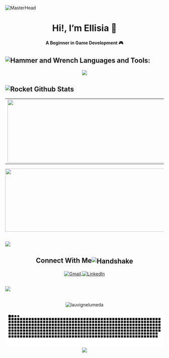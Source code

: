 <!-- Banner -->
![MasterHead](https://github.com/user-attachments/assets/9099d646-d9ac-4437-a1ee-1bc91dc15c3a)


<!-- Introduction -->
<h1 align="center">Hi!, I’m Ellisia 🌸</h1>

<div align="center">
  <h4>A Beginner in Game Development 🎮</h4>
  <!--<h4>Download My Games Here: 
    <a href="https://ellisya.itch.io/" target="_blank">
      <img alt="Itch.io" src="https://img.shields.io/static/v1?message=Itch.io&logo=itch.io&label=&color=FA5C5C&logoColor=white&labelColor=&style=for-the-badge" height="30" align="center"/> 
    </a></h4>-->
</div>

<!----------------------------------------------------------------------------------------------------------------------->
<!----------------------------------------------------------------------------------------------------------------------->
<!----------------------------------------------------------------------------------------------------------------------->

<!-- Languages and Tools -->
## <img src="https://raw.githubusercontent.com/Tarikul-Islam-Anik/Animated-Fluent-Emojis/master/Emojis/Objects/Hammer%20and%20Wrench.png" alt="Hammer and Wrench" width="30" height="30" /> **Languages and Tools:**
<p align="center">
  <a href="https://skillicons.dev">
    <img src="https://skillicons.dev/icons?i=cs,py,dotnet,figma,firebase,git,github,html,css,mysql,sqlite,stackoverflow,unity,godot,visualstudio,vscode,windows&perline=9" />
  </a>
</p>

<!----------------------------------------------------------------------------------------------------------------------->
<!----------------------------------------------------------------------------------------------------------------------->
<!----------------------------------------------------------------------------------------------------------------------->

<!--Github status windows-->
## <img src="https://raw.githubusercontent.com/Tarikul-Islam-Anik/Animated-Fluent-Emojis/master/Emojis/Travel%20and%20places/Rocket.png" alt="Rocket" width="30" height="30" /> Github Stats 
<table>
  
  <!-- Most Used Language-->
  <td align="center">
    <img align="center" width="600px" height="200px" src="https://github-readme-stats.vercel.app/api/top-langs/?username=Ellisia-Chan&show_icons=true&locale=en&hide_progress=true&theme=omni&hide_border=true"/>
  </td>

  <!-- GitHub Stats and Progress -->
  <td align="center">
    <img align="center" width="600px" height="200px" src="https://github-readme-stats.vercel.app/api?username=Ellisia-Chan&rank_icon=github&count_private=true&show_icons=true&theme=omni&hide_border=true"/>
  </td>
  
</table>

<!-- GitHub Streak -->
<div align="center">
  <img align="center" width="600px" height="200px" src="https://github-readme-streak-stats.herokuapp.com?user=Ellisia-Chan&theme=omni&hide_border=true&mode=weekly&currStreakNum=EB4ADD&fire=EB0000&currStreakLabel=E480EB)"/>
</div>

<!----------------------------------------------------------------------------------------------------------------------->
<!----------------------------------------------------------------------------------------------------------------------->
<!----------------------------------------------------------------------------------------------------------------------->

<!--Social Media Links-->
<br><img src="https://user-images.githubusercontent.com/73097560/115834477-dbab4500-a447-11eb-908a-139a6edaec5c.gif">


<h2 align="center">Connect With Me<img src="https://raw.githubusercontent.com/Tarikul-Islam-Anik/Animated-Fluent-Emojis/master/Emojis/Hand%20gestures/Handshake.png" alt="Handshake" width="25" height="25" align="center" /></h2>

<!--Gmail-->
<div align="center">
  <a href="mailto:christianjudevillaber@gmail.com" title="Email"> 
    <img alt="Gmail" src="https://img.shields.io/badge/Gmail-D14836?style=for-the-badge&logo=gmail&logoColor=white" height="30" align="center"/> 
  </a>


<!--Linkedin-->
<a href="https://www.linkedin.com/in/christian-jude-villaber-136320309/" title="LinkedIn"> 
  <img alt="LinkedIn" src="https://img.shields.io/static/v1?message=LinkedIn&logo=linkedin&label=&color=0077B5&logoColor=white&labelColor=&style=for-the-badge" height="30" align="center"/> 
</a>

<!--Discord-->
<!--
<a href="https://discord.gg/owenlim225" target="_blank" title="Discord">
  <img alt="Discord" src="https://img.shields.io/static/v1?message=Discord&logo=discord&label=&color=5865F2&logoColor=white&labelColor=&style=for-the-badge" height="30" align="center"/> 
</a>
-->
</div>

<br><img src="https://user-images.githubusercontent.com/73097560/115834477-dbab4500-a447-11eb-908a-139a6edaec5c.gif"><br><br>

<!----------------------------------------------------------------------------------------------------------------------->
<!----------------------------------------------------------------------------------------------------------------------->
<!----------------------------------------------------------------------------------------------------------------------->

<!-- Profile View -->
<p align="center"> <img src="https://komarev.com/ghpvc/?username=Ellisia-Chan&label=Profile%20views&color=0e75b6&style=flat" alt="lauvignelumeda" /> </p>

<!----------------------------------------------------------------------------------------------------------------------->
<!----------------------------------------------------------------------------------------------------------------------->
<!----------------------------------------------------------------------------------------------------------------------->

<!-- Snake and Footer Wave -->
<div align="center">
  <picture>
    <source media="(prefers-color-scheme: dark)" srcset="https://raw.githubusercontent.com/platane/platane/output/github-contribution-grid-snake-dark.svg">
    <source media="(prefers-color-scheme: light)" srcset="https://raw.githubusercontent.com/platane/platane/output/github-contribution-grid-snake.svg">
    <img alt="github contribution grid snake animation" src="https://raw.githubusercontent.com/platane/platane/output/github-contribution-grid-snake.svg">
  </picture>

  <img src="https://capsule-render.vercel.app/api?type=waving&color=gradient&height=100&section=footer"/>
</div>
